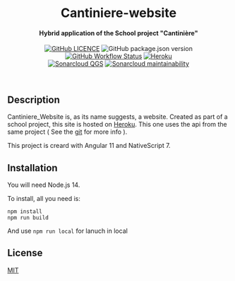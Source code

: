 <p align="center">
<h1 align="center">Cantiniere-website</h1>
<h4 align="center">Hybrid application of the School project "Cantinière"</h4>
</p>

<p align="center">
<a href="https://github.com/DevShimi92/Cantiniere-website/blob/main/LICENSE"><img alt="GitHub LICENCE" src="https://img.shields.io/github/license/DevShimi92/Cantiniere-website?style=flat-square"></a>
<img alt="GitHub package.json version" src="https://img.shields.io/github/package-json/v/DevShimi92/Cantiniere-website?style=flat-square">
<a href="https://github.com/DevShimi92/Cantiniere-website/actions"><img alt="GitHub Workflow Status" 
src="https://img.shields.io/github/workflow/status/DevShimi92/Cantiniere-website/Eslint?style=flat-square"></a>
<a href="https://cantiniere-website.herokuapp.com/" target="_blank">
<img alt="Heroku" src="https://img.shields.io/badge/%E2%86%91_Deploy_to-Heroku-7056bf.svg?style=flat-square"></a><br>
<a href="https://sonarcloud.io/dashboard?id=DevShimi92_Cantiniere-website2">
<img alt="Sonarcloud QGS" src="https://sonarcloud.io/api/project_badges/measure?project=DevShimi92_Cantiniere-website2&metric=alert_status"></a>
<a href="https://sonarcloud.io/dashboard?id=DevShimi92_Cantiniere-website2">
<img alt="Sonarcloud maintainability" src="https://sonarcloud.io/api/project_badges/measure?project=DevShimi92_Cantiniere-website2&metric=sqale_rating"></a>

</p><br>

## Description

Cantiniere_Website is, as its name suggests, a website. Created as part of a school project, this site is hosted on [Heroku](https://cantiniere-website.herokuapp.com/). 
This one uses the api from the same project ( See the [git](https://github.com/DevShimi92/Cantiniere-API) for more info ). 

This project is creard with Angular 11 and NativeScript 7.

## Installation

You will need Node.js 14.

To install, all you need is:

```console
npm install
npm run build
```

And use `npm run local` for lanuch in local

## License
[MIT](https://github.com/DevShimi92/Cantiniere-website/blob/main/LICENSE)